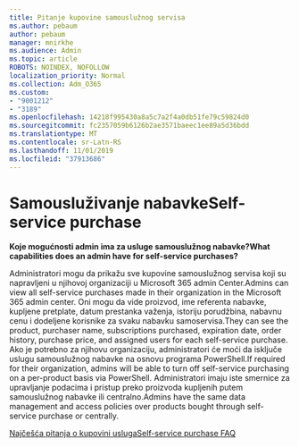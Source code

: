 ```yaml
---
title: Pitanje kupovine samouslužnog servisa
ms.author: pebaum
author: pebaum
manager: mnirkhe
ms.audience: Admin
ms.topic: article
ROBOTS: NOINDEX, NOFOLLOW
localization_priority: Normal
ms.collection: Adm_O365
ms.custom:
- "9001212"
- "3189"
ms.openlocfilehash: 14218f995430a8a5c7a2f4a0db51fe79c59824d0
ms.sourcegitcommit: fc2357059b6126b2ae3571baeec1ee89a5d36bdd
ms.translationtype: MT
ms.contentlocale: sr-Latn-RS
ms.lasthandoff: 11/01/2019
ms.locfileid: "37913686"
---
```

# <a name="self-service-purchase"></a><span data-ttu-id="fff3b-102">Samousluživanje nabavke</span><span class="sxs-lookup"><span data-stu-id="fff3b-102">Self-service purchase</span></span>

<span data-ttu-id="fff3b-103">**Koje mogućnosti admin ima za usluge samouslužnog nabavke?**</span><span class="sxs-lookup"><span data-stu-id="fff3b-103">**What capabilities does an admin have for self-service purchases?**</span></span>

<span data-ttu-id="fff3b-104">Administratori mogu da prikažu sve kupovine samouslužnog servisa koji su napravljeni u njihovoj organizaciji u Microsoft 365 admin Center.</span><span class="sxs-lookup"><span data-stu-id="fff3b-104">Admins can view all self-service purchases made in their organization in the Microsoft 365 admin center.</span></span> <span data-ttu-id="fff3b-105">Oni mogu da vide proizvod, ime referenta nabavke, kupljene pretplate, datum prestanka važenja, istoriju porudžbina, nabavnu cenu i dodeljene korisnike za svaku nabavku samoservisa.</span><span class="sxs-lookup"><span data-stu-id="fff3b-105">They can see the product, purchaser name, subscriptions purchased, expiration date, order history, purchase price, and assigned users for each self-service purchase.</span></span>  <span data-ttu-id="fff3b-106">Ako je potrebno za njihovu organizaciju, administratori će moći da isključe uslugu samouslužnog nabavke na osnovu programa PowerShell.</span><span class="sxs-lookup"><span data-stu-id="fff3b-106">If required for their organization, admins will be able to turn off self-service purchasing on a per-product basis via PowerShell.</span></span>  <span data-ttu-id="fff3b-107">Administratori imaju iste smernice za upravljanje podacima i pristup preko proizvoda kupljenih putem samouslužnog nabavke ili centralno.</span><span class="sxs-lookup"><span data-stu-id="fff3b-107">Admins have the same data management and access policies over products bought through self-service purchase or centrally.</span></span>

[<span data-ttu-id="fff3b-108">Najčešća pitanja o kupovini usluga</span><span class="sxs-lookup"><span data-stu-id="fff3b-108">Self-service purchase FAQ</span></span>](https://aka.ms/self-service-purchase-faq)

